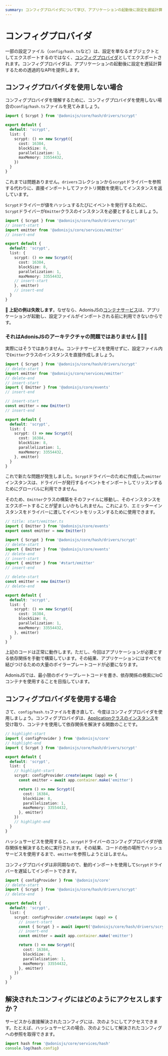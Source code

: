 ```yaml
---
summary: コンフィグプロバイダについて学び、アプリケーションの起動後に設定を遅延計算する方法を理解しましょう。
---
```


# コンフィグプロバイダ

一部の設定ファイル（`config/hash.ts`など）は、設定を単なるオブジェクトとしてエクスポートするのではなく、[コンフィグプロバイダ](https://github.com/adonisjs/core/blob/main/src/config_provider.ts#L16)としてエクスポートされます。コンフィグプロバイダは、アプリケーションの起動後に設定を遅延計算するための透過的なAPIを提供します。

## コンフィグプロバイダを使用しない場合

コンフィグプロバイダを理解するために、コンフィグプロバイダを使用しない場合の`config/hash.ts`ファイルを見てみましょう。

```ts
import { Scrypt } from '@adonisjs/core/hash/drivers/scrypt'

export default {
  default: 'scrypt',
  list: {
    scrypt: () => new Scrypt({
      cost: 16384,
      blockSize: 8,
      parallelization: 1,
      maxMemory: 33554432,
    })
  }
}
```

これまでは問題ありません。`drivers`コレクションから`scrypt`ドライバーを参照する代わりに、直接インポートしてファクトリ関数を使用してインスタンスを返しています。

`Scrypt`ドライバーが値をハッシュするたびにイベントを発行するために、`Scrypt`ドライバーが`Emitter`クラスのインスタンスを必要とするとしましょう。

```ts
import { Scrypt } from '@adonisjs/core/hash/drivers/scrypt'
// insert-start
import emitter from '@adonisjs/core/services/emitter'
// insert-end

export default {
  default: 'scrypt',
  list: {
    scrypt: () => new Scrypt({
      cost: 16384,
      blockSize: 8,
      parallelization: 1,
      maxMemory: 33554432,
    // insert-start
    }, emitter)
    // insert-end
  }
}
```

**🚨 上記の例は失敗します**。なぜなら、AdonisJSの[コンテナサービス](./container_services.md)は、アプリケーションが起動し、設定ファイルがインポートされる前に利用できないからです。

### それはAdonisJSのアーキテクチャの問題ではありません 🤷🏻‍♂️
実際にはそうではありません。コンテナサービスを使用せずに、設定ファイル内で`Emitter`クラスのインスタンスを直接作成しましょう。

```ts
import { Scrypt } from '@adonisjs/core/hash/drivers/scrypt'
// delete-start
import emitter from '@adonisjs/core/services/emitter'
// delete-end
// insert-start
import { Emitter } from '@adonisjs/core/events'
// insert-end

// insert-start
const emitter = new Emitter()
// insert-end

export default {
  default: 'scrypt',
  list: {
    scrypt: () => new Scrypt({
      cost: 16384,
      blockSize: 8,
      parallelization: 1,
      maxMemory: 33554432,
    }, emitter)
  }
}
```

これで新たな問題が発生しました。`Scrypt`ドライバーのために作成した`emitter`インスタンスは、ドライバーが発行するイベントをインポートしてリッスンするためにグローバルに利用できません。

そのため、`Emitter`クラスの構築をそのファイルに移動し、そのインスタンスをエクスポートすることが望ましいかもしれません。これにより、エミッターインスタンスをドライバーに渡してイベントをリッスンするために使用できます。

```ts
// title: start/emitter.ts
import { Emitter } from '@adonisjs/core/events'
export const emitter = new Emitter()
```

```ts
import { Scrypt } from '@adonisjs/core/hash/drivers/scrypt'
// delete-start
import { Emitter } from '@adonisjs/core/events'
// delete-end
// insert-start
import { emitter } from '#start/emitter'
// insert-end

// delete-start
const emitter = new Emitter()
// delete-end

export default {
  default: 'scrypt',
  list: {
    scrypt: () => new Scrypt({
      cost: 16384,
      blockSize: 8,
      parallelization: 1,
      maxMemory: 33554432,
    }, emitter)
  }
}
```

上記のコードは正常に動作します。ただし、今回はアプリケーションが必要とする依存関係を手動で構築しています。その結果、アプリケーションにはすべてを結びつけるための大量のボイラープレートコードが必要になります。

AdonisJSでは、最小限のボイラープレートコードを書き、依存関係の検索にIoCコンテナを使用することを目指しています。

## コンフィグプロバイダを使用する場合
さて、`config/hash.ts`ファイルを書き直して、今度はコンフィグプロバイダを使用しましょう。コンフィグプロバイダは、[Applicationクラスのインスタンス](./application.md)を受け取り、コンテナを使用して依存関係を解決する関数のことです。

```ts
// highlight-start
import { configProvider } from '@adonisjs/core'
// highlight-end
import { Scrypt } from '@adonisjs/core/hash/drivers/scrypt'

export default {
  default: 'scrypt',
  list: {
    // highlight-start
    scrypt: configProvider.create(async (app) => {
      const emitter = await app.container.make('emitter')

      return () => new Scrypt({
        cost: 16384,
        blockSize: 8,
        parallelization: 1,
        maxMemory: 33554432,
      }, emitter)
    })
    // highlight-end
  }
}
```

ハッシュサービスを使用すると、`scrypt`ドライバーのコンフィグプロバイダが依存関係を解決するために実行されます。その結果、コードの他の場所でハッシュサービスを使用するまで、`emitter`を参照しようとはしません。

コンフィグプロバイダは非同期なので、動的インポートを使用して`Scrypt`ドライバーを遅延してインポートできます。

```ts
import { configProvider } from '@adonisjs/core'
// delete-start
import { Scrypt } from '@adonisjs/core/hash/drivers/scrypt'
// delete-end

export default {
  default: 'scrypt',
  list: {
    scrypt: configProvider.create(async (app) => {
      // insert-start
      const { Scrypt } = await import('@adonisjs/core/hash/drivers/scrypt')
      // insert-end
      const emitter = await app.container.make('emitter')

      return () => new Scrypt({
        cost: 16384,
        blockSize: 8,
        parallelization: 1,
        maxMemory: 33554432,
      }, emitter)
    })
  }
}
```

## 解決されたコンフィグにはどのようにアクセスしますか？
サービスから直接解決されたコンフィグには、次のようにしてアクセスできます。たとえば、ハッシュサービスの場合、次のようにして解決されたコンフィグへの参照を取得できます。

```ts
import hash from '@adonisjs/core/services/hash'
console.log(hash.config)
```
